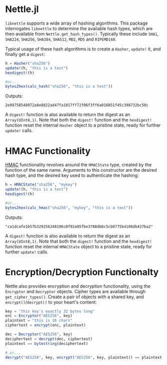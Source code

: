 Nettle.jl
=========

`libnettle` supports a wide array of hashing algorithms.  This package interrogates `libnettle` to determine the available hash types, which are then available from `Nettle.get_hash_types()`.  Typically these include `SHA1`, `SHA224`, `SHA256`, `SHA384`, `SHA512`, `MD2`, `MD5` and `RIPEMD160`.

Typical usage of these hash algorithms is to create a `Hasher`, `update!` it, and finally get a `digest`:

```julia
h = Hasher("sha256")
update!(h, "this is a test")
hexdigest!(h)

#or...
bytes2hex(calc_hash("sha256", "this is a test"))
```

Outputs:

```
2e99758548972a8e8822ad47fa1017ff72f06f3ff6a016851f45c398732bc50c
```

A `digest!` function is also available to return the digest as an `Array(UInt8,1)`.  Note that both the `digest!` function and the `hexdigest!` function reset the internal `Hasher` object to a pristine state, ready for further `update!` calls.


HMAC Functionality
==================
[HMAC](http://en.wikipedia.org/wiki/Hash-based_message_authentication_code) functionality revolves around the `HMACState` type, created by the function of the same name.  Arguments to this constructor are the desired hash type, and the desired key used to authenticate the hashing:

```julia
h = HMACState("sha256", "mykey")
update!(h, "this is a test")
hexdigest!(h)

#or...
bytes2hex(calc_hmac("sha256", "mykey", "this is a test"))
```

Outputs:

```
"ca1dcafe1b5fb329256248196c0f92a95fbe3788db6c5cb0775b4106db437ba2"
```

A `digest!` function is also available to return the digest as an `Array(UInt8,1)`.  Note that both the `digest!` function and the `hexdigest!` function reset the internal `HMACState` object to a pristine state, ready for further `update!` calls.


Encryption/Decryption Functionalty
==================================

Nettle also provides encryption and decryption functionality, using the `Encryptor` and `Decryptor` objects.  Cipher types are available through `get_cipher_types()`.  Create a pair of objects with a shared key, and `encrypt()`/`decrypt()` to your heart's content:

```julia
key = "this key's exactly 32 bytes long"
enc = Encryptor("AES256", key)
plaintext = "this is 16 chars"
ciphertext = encrypt(enc, plaintext)

dec = Decryptor("AES256", key)
deciphertext = decrypt(dec, ciphertext)
plaintext == bytestring(deciphertext)

# or...
decrypt("AES256", key, encrypt("AES256", key, plaintext)) == plaintext.data
```